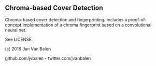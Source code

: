 ## Chroma-based Cover Detection

Chroma-based cover detection and fingerprinting.
Includes a proof-of-concept implementation of a chroma fingerprint based on a convolutional neural net.

See LICENSE.

(c) 2016 Jan Van Balen

github.com/jvbalen - twitter.com/jvanbalen